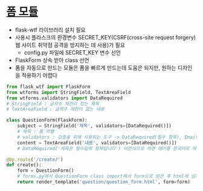 # [폼 모듈](https://wtforms.readthedocs.io/en/2.3.x/fields/#basic-fields)

- flask-wtf 라이브러리 설치 필요
- 사용시 플라스크의 환경변수 SECRET_KEY(CSRF(cross-site request forgery) 웹 사이트 취약점 공격을 방지하는 데 사용)가 필요
  - config.py 파일에 SECRET_KEY 변수 선언
- FlaskForm 상속 받아 class 선언
- 폼을 자동으로 만드는 모듈은 폼을 빠르게 만드는데 도움은 되지만, 원하는 디자인을 적용하기 어렵다

```python
from flask_wtf import FlaskForm
from wtforms import StringField, TextAreaField
from wtforms.validators import DataRequired
# StringField : 글자수 제한이 있는 제목
# TextAreaField : 글자수 제한이 없는 내용

class QuestionForm(FlaskForm):
    subject = StringField('제목', validators=[DataRequired()])
    # 제목 : 폼 라벨
    # validators : 검증을 위해 사용되는 도구 -> DataRequired(필수 항목), Email, Length -> 여러개 같이 사용 가능
    content = TextAreaField('내용', validators=[DataRequired()])
    # DataRequired('제목은 필수입력 항목입니다') 이런식으로 하면 에러를 한국어로 띄우기 가능
```

```python
@bp.route('/create/')
def create():
    form = QuestionForm()
    # forms.py에서 QuestionForm class import해서 form으로 받은 후 html에 넘겨줌
    return render_template('question/question_form.html', form=form)
```
